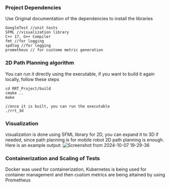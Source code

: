 ### Project Dependencies 
Use Original documentation of the dependencies to install the libraries
```
GoogleTest //unit tests
SFML //visualization library
C++ 17, G++ Compiler
fmt //for logging
spdlog //for logging
prometheus // for custome metric generation
```

### 2D Path Planning algorithm
You can run it directly using the executable, if you want to build it again locally, follow these steps 
```
cd RRT_Project/build
cmake ..
make

//once it is built, you can run the executable
./rrt_3d
```
### Visualization
visualization is done using SFML library for 2D, you can expand it to 3D if needed, since path planning is for mobile robot 2D path planning is enough. Here is an example output: 
![Screenshot from 2024-10-07 19-29-36](https://github.com/user-attachments/assets/9d7d8b5c-7713-42d1-8e59-5bd7c095022c)

### Containerization and Scaling of Tests 
Docker was used for containerization, Kubernetes is being used for container management and then custom metrics are being attained by using Prometheus 
